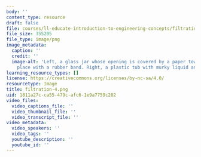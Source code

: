 ```yaml
---
body: ''
content_type: resource
draft: false
file: courses/ll-educate-introduction-to-engineering-concepts/filtration-4.png
file_size: 355205
file_type: image/png
image_metadata:
  caption: ''
  credit: ''
  image-alt: 'Left, a glass jar whose opening is covered by a paper towel kept in
    place with a rubber band. Right, a plastic tub with murky liquid and contaminants. '
learning_resource_types: []
license: https://creativecommons.org/licenses/by-nc-sa/4.0/
resourcetype: Image
title: filtration-4.png
uid: 1811a27c-ca55-479c-afc6-1e9a7759c202
video_files:
  video_captions_file: ''
  video_thumbnail_file: ''
  video_transcript_file: ''
video_metadata:
  video_speakers: ''
  video_tags: ''
  youtube_description: ''
  youtube_id: ''
---
```

